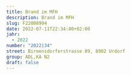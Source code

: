 ```yaml
---
title: Brand im MFH
description: Brand im MFH
slug: F22008994
date: 2022-07-11T22:34:00+02:00
jahr:
  - 2022
number: "2022|34"
street: Birmensdorferstrasse 89, 8902 Urdorf
group: ADL,KA N2
draft: false
---
```

